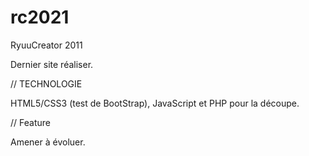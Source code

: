 # rc2021

RyuuCreator 2011

Dernier site réaliser.

// TECHNOLOGIE

HTML5/CSS3 (test de BootStrap), JavaScript et PHP pour la découpe.

// Feature

Amener à évoluer. 
